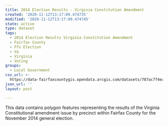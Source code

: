 ```yaml
---
title: 2014 Election Results - Virginia Constitution Amendment
created: '2020-11-12T13:17:09.474735'
modified: '2020-11-12T13:17:09.474745'
state: active
type: dataset
tags:
  - 2014 Election Results Virginia Constitution Amendment
  - Fairfax County
  - Ffx Election
  - Va
  - Virginia
  - Voting
groups:
  - Local Government
csv_url: >-
  https://data-fairfaxcountygis.opendata.arcgis.com/datasets/787ac7f4ea834e0aa1950cd64168beb6_40.csv?outSR=%7B%22latestWkid%22%3A4269%2C%22wkid%22%3A4269%7D
json_url: ''
layout: post

---
```

This data contains polygon features representing the results of the Virginia Constitutional amendment issue by precinct within Fairfax County for the November 2014 general election.

